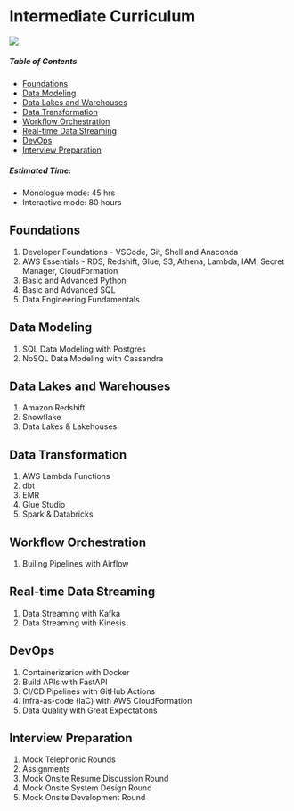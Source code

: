 # Intermediate Curriculum

![](https://user-images.githubusercontent.com/62965911/215347510-eb9f024f-d680-40f4-b4b3-d5b43ee15f6b.svg)

##### Table of Contents

- [Foundations](#foundations)
- [Data Modeling](#data-modeling)
- [Data Lakes and Warehouses](#data-lakes-and-warehouses)
- [Data Transformation](#data-transformation)
- [Workflow Orchestration](#workflow-orchestration)
- [Real-time Data Streaming](#real-time-data-streaming)
- [DevOps](#devops)
- [Interview Preparation](#interview-preparation)

##### Estimated Time:
   - Monologue mode: 45 hrs
   - Interactive mode: 80 hours

## Foundations

1. Developer Foundations - VSCode, Git, Shell and Anaconda
1. AWS Essentials - RDS, Redshift, Glue, S3, Athena, Lambda, IAM, Secret Manager, CloudFormation
1. Basic and Advanced Python
1. Basic and Advanced SQL
1. Data Engineering Fundamentals

## Data Modeling

1. SQL Data Modeling with Postgres
1. NoSQL Data Modeling with Cassandra

## Data Lakes and Warehouses

1. Amazon Redshift
1. Snowflake
1. Data Lakes & Lakehouses

## Data Transformation

1. AWS Lambda Functions
1. dbt
1. EMR
1. Glue Studio
1. Spark & Databricks

## Workflow Orchestration

1. Builing Pipelines with Airflow

## Real-time Data Streaming

1. Data Streaming with Kafka
1. Data Streaming with Kinesis

## DevOps

1. Containerizarion with Docker
1. Build APIs with FastAPI
1. CI/CD Pipelines with GitHub Actions
1. Infra-as-code (IaC) with AWS CloudFormation
1. Data Quality with Great Expectations

## Interview Preparation

1. Mock Telephonic Rounds
1. Assignments
1. Mock Onsite Resume Discussion Round
1. Mock Onsite System Design Round
1. Mock Onsite Development Round